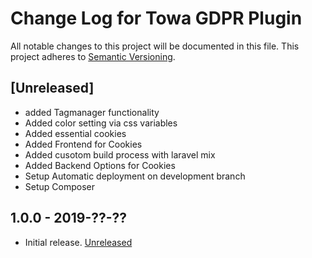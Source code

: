 # Change Log for Towa GDPR Plugin

All notable changes to this project will be documented in this file.
This project adheres to [Semantic Versioning](http://semver.org/).

## [Unreleased]
- added Tagmanager functionality
- Added color setting via css variables
- Added essential cookies
- Added Frontend for Cookies
- Added cusotom build process with laravel mix
- Added Backend Options for Cookies
- Setup Automatic deployment on development branch
- Setup Composer

## 1.0.0 - 2019-??-??

- Initial release.
[Unreleased](https://bitbucket.org/towa_gmbh/towa-gdpr-plugin/)
